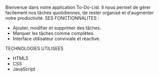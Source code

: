 Bienvenue dans notre application To-Do-List. Il nous permet de gérer facilement nos tâches quotidiennes, de rester organisé et d'augmenter notre productivité.
 SES FONCTIONNALITES : 

- Ajouter, modifier et supprimer des tâches.
- Marquer les tâches comme complètes.
- Interface utilisateur conviviale et réactive.

TECHNOLOGIES UTILISEES

- HTML5
- CSS
- JavaScript
